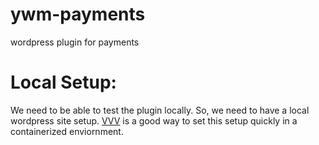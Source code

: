 # ywm-payments
wordpress plugin for payments

# Local Setup:
We need to be able to test the plugin locally. So, we need to have a local wordpress site setup. [VVV](https://varyingvagrantvagrants.org/) is a good way to set this setup quickly in a containerized enviornment.

